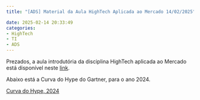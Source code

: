 ```yaml
---
title: "[ADS] Material da Aula HighTech Aplicada ao Mercado 14/02/2025"

date: 2025-02-14 20:33:49
categories:
- HighTech
- TI
- ADS
---
```


Prezados, a aula introdutória da disciplina HighTech aplicada ao Mercado está disponível neste <a href="{{ site.url }}/assets/senac_htm_01.pdf" target="blank" class="btn">link</a>.

Abaixo está a Curva do Hype do Gartner, para o ano 2024.

[Curva do Hype, 2024](https://emt.gartnerweb.com/ngw/globalassets/intl-br/information-technology/images/hype-cycle/hype-cycle-para-tecnologias-emergentes.png?_gl=1*1olqx13*_ga*NjU5ODQ4NzYwLjE3Mzk0NzQwMjU.*_ga_R1W5CE5FEV*MTc0MDA3OTc0Ni40LjAuMTc0MDA3OTc0Ni42MC4wLjA.)
 

